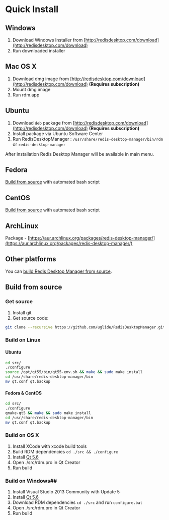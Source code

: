 # Quick Install

## Windows

1. Download Windows Installer from [http://redisdesktop.com/download](http://redisdesktop.com/download)
2. Run downloaded installer


## Mac OS X
1. Download dmg image from [http://redisdesktop.com/download](http://redisdesktop.com/download) **(Requires subscription)**
2. Mount dmg image
3. Run rdm.app


## Ubuntu
1. Download `deb` package from  [http://redisdesktop.com/download](http://redisdesktop.com/download) **(Requires subscription)**
2. Install package via Ubuntu Software Center
3. Run RedisDesktopManager :
	`/usr/share/redis-desktop-manager/bin/rdm` or `redis-desktop-manager`

After installation Redis Desktop Manager will be available in main menu.


## Fedora
[Build from source](install.md#build-on-linux) with automated bash script

## CentOS
[Build from source](install.md#build-on-linux) with automated bash script


## ArchLinux
Package - [https://aur.archlinux.org/packages/redis-desktop-manager/](https://aur.archlinux.org/packages/redis-desktop-manager/)

## Other platforms

You can [build Redis Desktop Manager from source](install.md#build-from-source).

## Build from source

### Get source
1. Install git
2. Get source code:
 
```bash
git clone --recursive https://github.com/uglide/RedisDesktopManager.git -b 0.8.0 rdm && cd ./rdm
```

### Build on Linux
#### Ubuntu
```bash
cd src/
./configure
source /opt/qt55/bin/qt55-env.sh && make && sudo make install
cd /usr/share/redis-desktop-manager/bin
mv qt.conf qt.backup
```
#### Fedora & CentOS
```bash
cd src/
./configure
qmake-qt5 && make && sudo make install
cd /usr/share/redis-desktop-manager/bin
mv qt.conf qt.backup
```


### Build on OS X
1. Install XCode with xcode build tools
2. Build RDM dependencies `cd ./src && ./configure`
3. Install [Qt 5.6](http://www.qt.io/download-open-source/#section-2)
4. Open ./src/rdm.pro in Qt Creator
5. Run build

### Build on Windows##
1. Install Visual Studio 2013 Community with Update 5
2. Install [Qt 5.6](http://www.qt.io/download-open-source/#section-2)
3. Download RDM dependencies `cd ./src` and  run `configure.bat`
4. Open ./src/rdm.pro in Qt Creator
5. Run build
